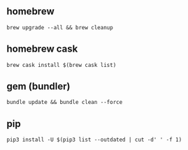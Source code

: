 ## homebrew

```
brew upgrade --all && brew cleanup
```

## homebrew cask

```
brew cask install $(brew cask list)
```

## gem (bundler)

```
bundle update && bundle clean --force
```

## pip

```
pip3 install -U $(pip3 list --outdated | cut -d' ' -f 1)
```

